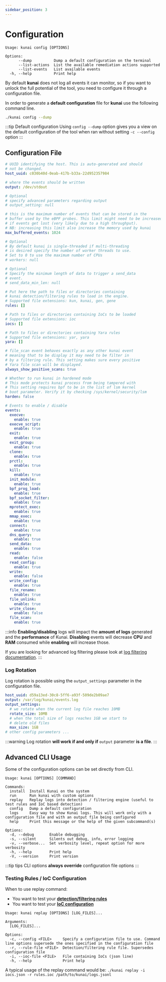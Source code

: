 ```yaml
---
sidebar_position: 3
---
```


# Configuration

```
Usage: kunai config [OPTIONS]

Options:
      --dump          Dump a default configuration on the terminal
      --list-actions  List the available remediation actions supported
      --list-events   List available events
  -h, --help          Print help
```

By default **kunai** does not log all events it can monitor, so if you want to unlock the full potential of the tool, you need to configure it through a configuration file.

In order to generate a **default configuration** file for **kunai** use the following command line.

```bash
./kunai config --dump
```

:::tip Default configuration
Using `config --dump` option gives you a view on the default configuration of the tool when ran without setting `-c --config` option
:::

## Configuration File

```yaml
# UUID identifying the host. This is auto-generated and should
# not be changed.
host_uuid: c030b40d-0eab-417b-b33a-22d952357984

# where the events should be written
output: /dev/stdout

# Optional
# specify advanced parameters regarding output
# output_setting: null

# this is the maximum number of events that can be stored in the 
# buffer used by the eBPF probes. This limit might need to be increased
# if events get lost (very likely due to a high throughput).
# NB: increasing this limit also increase the memory used by kunai
max_buffered_events: 1024

# Optional
# By default kunai is single-threaded if multi-threading
# is desired specify the number of worker threads to use.
# Set to 0 to use the maximum number of CPUs
# workers: null

# Optional
# Specify the minimum length of data to trigger a send_data
# event.
# send_data_min_len: null

# Put here the path to files or directories containing 
# kunai detection/filtering rules to load in the engine. 
# Supported file extensions: kun, kunai, gen, gene
rules: []

# Path to files or directories containing IoCs to be loaded
# Supported file extensions: ioc
iocs: []

# Path to files or directories containing Yara rules
# Supported file extensions: yar, yara
yara: []

# file_scan event behaves exactly as any other kunai event
# meaning that to be display it may need to be filter in
# by a filtering rule. This setting makes sure every positive
# Yara file scan will be displayed.
always_show_positive_scans: true

# Whether to run kunai in hardened mode
# This mode protects kunai process from being tampered with
# This setting requires bpf to be in the list of lsm kernel
# boot parameter. Verify it by checking /sys/kernel/security/lsm
harden: false

# Events to enable / disable
events:
  execve:
    enable: true
  execve_script:
    enable: true
  exit:
    enable: true
  exit_group:
    enable: true
  clone:
    enable: true
  prctl:
    enable: true
  kill:
    enable: true
  init_module:
    enable: true
  bpf_prog_load:
    enable: true
  bpf_socket_filter:
    enable: true
  mprotect_exec:
    enable: true
  mmap_exec:
    enable: true
  connect:
    enable: true
  dns_query:
    enable: true
  send_data:
    enable: true
  read:
    enable: false
  read_config:
    enable: true
  write:
    enable: false
  write_config:
    enable: true
  file_rename:
    enable: true
  file_unlink:
    enable: true
  write_close:
    enable: false
  file_scan:
    enable: true
```

:::info 
**Enabling/disabling** logs will impact the **amount of logs** generated and the **performance** of Kunai. **Disabling** events will decrease **CPU** and **RAM** consumed while **enabling** will increase those.

If you are looking for advanced log filtering please look at [log filtering documentation](./advanced/rule_configuration).
:::

### Log Rotation

Log rotation is possible using the `output_settings` parameter 
in the configuration file. 

```yaml
host_uuid: d59a13ed-30c8-5ff6-a93f-509de2b09ae7
output: /var/log/kunai/events.log
output_settings:
  # we rotate when the current log file reaches 10MB
  rotate_size: 10MB
  # when the total size of logs reaches 1GB we start to
  # delete old files
  max_size: 1GB
# other config parameters ...
```

:::warning
Log rotation **will work if and only if** `output`
parameter **is a file**.
:::

## Advanced CLI Usage

Some of the configuration options can be set directly from CLI.

```
Usage: kunai [OPTIONS] [COMMAND]

Commands:
  install  Install Kunai on the system
  run      Run kunai with custom options
  replay   Replay logs into detection / filtering engine (useful to test rules and IoC based detection)
  config   Dump a default configuration
  logs     Easy way to show Kunai logs. This will work only with a configuration file and with an output file being configured
  help     Print this message or the help of the given subcommand(s)

Options:
  -d, --debug       Enable debugging
  -s, --silent      Silents out debug, info, error logging
  -v, --verbose...  Set verbosity level, repeat option for more verbosity
  -h, --help        Print help
  -V, --version     Print version
```

:::tip tips
CLI options **always override** configuration file options
:::

### Testing Rules / IoC Configuration

When to use replay command:
* You want to test your [**detection/filtering rules**](advanced/rule_configuration.md)
* You want to test your [**IoC configuration**](advanced/ioc_configuration.md)

```
Usage: kunai replay [OPTIONS] [LOG_FILES]...

Arguments:
  [LOG_FILES]...  

Options:
  -c, --config <FILE>     Specify a configuration file to use. Command line options supersede the ones specified in the configuration file
  -r, --rule-file <FILE>  Detection/filtering rule file. Supersedes configuration file
  -i, --ioc-file <FILE>   File containing IoCs (json line)
  -h, --help              Print help
```

A typical usage of the replay command would be: `./kunai replay -i iocs.json -r rules.ioc /path/to/kunai/logs.jsonl`
